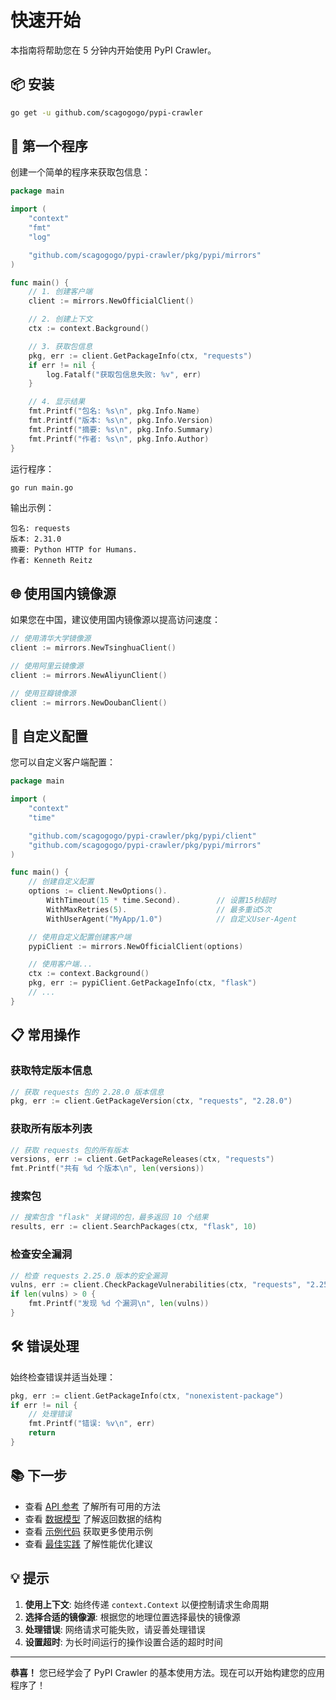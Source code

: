 # 快速开始

本指南将帮助您在 5 分钟内开始使用 PyPI Crawler。

## 📦 安装

```bash
go get -u github.com/scagogogo/pypi-crawler
```

## 🚀 第一个程序

创建一个简单的程序来获取包信息：

```go
package main

import (
    "context"
    "fmt"
    "log"

    "github.com/scagogogo/pypi-crawler/pkg/pypi/mirrors"
)

func main() {
    // 1. 创建客户端
    client := mirrors.NewOfficialClient()

    // 2. 创建上下文
    ctx := context.Background()

    // 3. 获取包信息
    pkg, err := client.GetPackageInfo(ctx, "requests")
    if err != nil {
        log.Fatalf("获取包信息失败: %v", err)
    }

    // 4. 显示结果
    fmt.Printf("包名: %s\n", pkg.Info.Name)
    fmt.Printf("版本: %s\n", pkg.Info.Version)
    fmt.Printf("摘要: %s\n", pkg.Info.Summary)
    fmt.Printf("作者: %s\n", pkg.Info.Author)
}
```

运行程序：

```bash
go run main.go
```

输出示例：
```
包名: requests
版本: 2.31.0
摘要: Python HTTP for Humans.
作者: Kenneth Reitz
```

## 🌐 使用国内镜像源

如果您在中国，建议使用国内镜像源以提高访问速度：

```go
// 使用清华大学镜像源
client := mirrors.NewTsinghuaClient()

// 使用阿里云镜像源
client := mirrors.NewAliyunClient()

// 使用豆瓣镜像源
client := mirrors.NewDoubanClient()
```

## 🔧 自定义配置

您可以自定义客户端配置：

```go
package main

import (
    "context"
    "time"

    "github.com/scagogogo/pypi-crawler/pkg/pypi/client"
    "github.com/scagogogo/pypi-crawler/pkg/pypi/mirrors"
)

func main() {
    // 创建自定义配置
    options := client.NewOptions().
        WithTimeout(15 * time.Second).        // 设置15秒超时
        WithMaxRetries(5).                    // 最多重试5次
        WithUserAgent("MyApp/1.0")            // 自定义User-Agent

    // 使用自定义配置创建客户端
    pypiClient := mirrors.NewOfficialClient(options)

    // 使用客户端...
    ctx := context.Background()
    pkg, err := pypiClient.GetPackageInfo(ctx, "flask")
    // ...
}
```

## 📋 常用操作

### 获取特定版本信息

```go
// 获取 requests 包的 2.28.0 版本信息
pkg, err := client.GetPackageVersion(ctx, "requests", "2.28.0")
```

### 获取所有版本列表

```go
// 获取 requests 包的所有版本
versions, err := client.GetPackageReleases(ctx, "requests")
fmt.Printf("共有 %d 个版本\n", len(versions))
```

### 搜索包

```go
// 搜索包含 "flask" 关键词的包，最多返回 10 个结果
results, err := client.SearchPackages(ctx, "flask", 10)
```

### 检查安全漏洞

```go
// 检查 requests 2.25.0 版本的安全漏洞
vulns, err := client.CheckPackageVulnerabilities(ctx, "requests", "2.25.0")
if len(vulns) > 0 {
    fmt.Printf("发现 %d 个漏洞\n", len(vulns))
}
```

## 🛠️ 错误处理

始终检查错误并适当处理：

```go
pkg, err := client.GetPackageInfo(ctx, "nonexistent-package")
if err != nil {
    // 处理错误
    fmt.Printf("错误: %v\n", err)
    return
}
```

## 📚 下一步

- 查看 [API 参考](./api-reference.md) 了解所有可用的方法
- 查看 [数据模型](./data-models.md) 了解返回数据的结构
- 查看 [示例代码](./examples.md) 获取更多使用示例
- 查看 [最佳实践](./best-practices.md) 了解性能优化建议

## 💡 提示

1. **使用上下文**: 始终传递 `context.Context` 以便控制请求生命周期
2. **选择合适的镜像源**: 根据您的地理位置选择最快的镜像源
3. **处理错误**: 网络请求可能失败，请妥善处理错误
4. **设置超时**: 为长时间运行的操作设置合适的超时时间

---

**恭喜！** 您已经学会了 PyPI Crawler 的基本使用方法。现在可以开始构建您的应用程序了！
